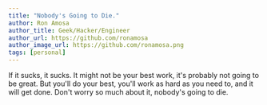 ```yaml
---
title: "Nobody's Going to Die."
author: Ron Amosa
author_title: Geek/Hacker/Engineer
author_url: https://github.com/ronamosa
author_image_url: https://github.com/ronamosa.png
tags: [personal]
---
```


If it sucks, it sucks.
It might not be your best work, it's probably not going to be great.
But you'll do your best, you'll work as hard as you need to, and it will get done.
Don't worry so much about it, nobody's going to die.
